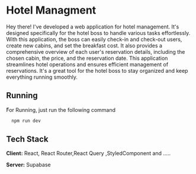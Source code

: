 # Hotel Managment

Hey there! I've developed a web application for hotel management. It's designed specifically for the hotel boss to handle various tasks effortlessly. With this application, the boss can easily check-in and check-out users, create new cabins, and set the breakfast cost. It also provides a comprehensive overview of each user's reservation details, including the chosen cabin, the price, and the reservation date. This application streamlines hotel operations and ensures efficient management of reservations. It's a great tool for the hotel boss to stay organized and keep everything running smoothly.

## Running

ّFor Running, just run the following command

```bash
  npm run dev
```

## Tech Stack

**Client:** React, React Router,React Query ,StyledComponent and .....

**Server:** Supabase
